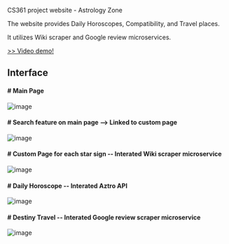 CS361 project website - Astrology Zone 

The website provides Daily Horoscopes, Compatibility, and Travel places.

It utilizes Wiki scraper and Google review microservices.

[>> Video demo!](https://cdnapisec.kaltura.com/p/391241/sp/39124100/embedIframeJs/uiconf_id/22119142/partner_id/391241?iframeembed=true&playerId=kaltura_player&entry_id=1_w4wadulm&flashvars[localizationCode]=en&amp;flashvars[leadWithHTML5]=true&amp;flashvars[sideBarContainer.plugin]=true&amp;flashvars[sideBarContainer.position]=left&amp;flashvars[sideBarContainer.clickToClose]=true&amp;flashvars[chapters.plugin]=true&amp;flashvars[chapters.layout]=vertical&amp;flashvars[chapters.thumbnailRotator]=false&amp;flashvars[streamSelector.plugin]=true&amp;flashvars[EmbedPlayer.SpinnerTarget]=videoHolder&amp;flashvars[dualScreen.plugin]=true&amp;flashvars[hotspots.plugin]=1&amp;flashvars[Kaltura.addCrossoriginToIframe]=true&amp;&wid=1_ugw5khow)

## Interface
#### # Main Page
![image](https://user-images.githubusercontent.com/71689421/145139440-c2edacf6-ca81-4a25-9a8f-ffe7d47a0f92.png)

#### # Search feature on main page --> Linked to custom page
![image](https://user-images.githubusercontent.com/71689421/145139623-ddb3889e-4b9d-4e5e-8cda-fd450c6a01ac.png)

#### # Custom Page for each star sign -- Interated Wiki scraper microservice
![image](https://user-images.githubusercontent.com/71689421/145139850-a2736ba6-1213-4a86-affb-2844bffa5330.png)

#### # Daily Horoscope -- Interated Aztro API
![image](https://user-images.githubusercontent.com/71689421/145139920-12f95f2b-e8bd-4390-9e39-2f8c64d09f43.png)

#### # Destiny Travel -- Interated Google review scraper microservice
![image](https://user-images.githubusercontent.com/71689421/145140118-1eccf98d-6e1c-4cfa-9164-bc23dfe6a9ba.png)
